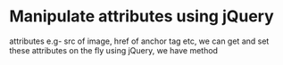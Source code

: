  # Manipulate attributes using jQuery
 attributes e.g- src of image, href of anchor tag etc, we can get and set these attributes on the fly using jQuery,
 we have method
